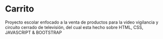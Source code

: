 # Carrito
Proyecto escolar enfocado a la venta de productos para la video vigilancia y circuito cerrado de televisión, del cual esta hecho sobre HTML, CSS, JAVASCRIPT &amp; BOOTSTRAP
